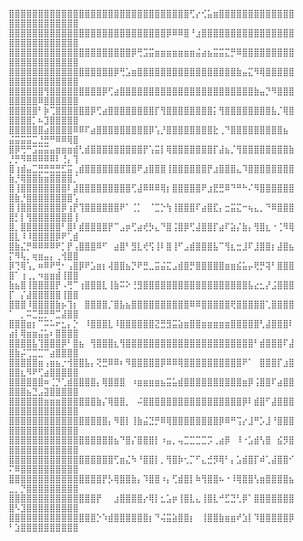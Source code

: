 ⣿⣿⣿⣿⣿⣿⣿⣿⣿⣿⣿⣿⣿⣿⣿⣿⣿⣿⣿⣿⣿⣿⣿⣿⣿⣿⣿⣿⣿⣿⣿⢋⡔⢊⣥⣶⣿⣿⣿⣿⣿⣿⣿⣿⣿⣿⣿⣿⣿⣿⣿⣿⣿⣿⣿⣿⣿⣿⣿⣿⣿
⣿⣿⣿⣿⣿⣿⣿⣿⣿⣿⣿⣿⣿⣿⣿⣿⣿⣿⣿⣿⣿⣿⣿⣿⣿⣿⣿⡿⠿⠿⣿⠘⣰⣿⣿⣿⣿⣿⣿⣿⣿⣿⣿⣿⣿⣿⣿⣿⣿⣿⣿⣿⣿⣿⣿⣿⣿⣿⣿⣿⣿
⣿⣿⣿⣿⣿⣿⣿⣿⣿⣿⣿⣿⣿⣿⣿⣿⣿⣿⣿⣿⣿⡿⢛⣩⣭⣶⣶⣶⣶⣶⣶⣶⣬⣴⣦⣭⣭⣍⡛⠿⣿⣿⣿⣿⣿⣿⣿⣿⣿⣿⣿⣿⣿⣿⣿⣿⣿⣿⣿⣿⣿
⣿⣿⣿⣿⣿⣿⣿⣿⣿⣿⣿⣿⣿⣿⣿⣿⣿⣿⡿⢛⣡⣶⣿⣿⣿⣿⣿⣿⣿⣿⣿⣿⣿⣿⣿⣿⣿⣿⣿⣷⣤⣍⠻⢿⣿⣿⣿⣿⣿⣿⣿⣿⣿⣿⣿⣿⣿⣿⣿⣿⣿
⣿⣿⣿⣿⣿⣿⢻⣿⣿⣿⣿⣿⣿⣿⣿⣿⡿⢋⣴⣿⣿⣿⣿⣿⣿⣿⣿⣿⣿⣿⣿⣿⣿⣿⣿⣿⣿⣿⣿⣿⣿⣿⣷⣤⡙⠻⣿⣿⣿⣿⣿⣿⣿⣿⠿⣿⣿⣿⣿⣿⣿
⣿⣿⣿⣿⣿⠃⡷⢉⣿⣿⣿⣿⣿⣿⡿⢋⣴⣿⣿⣿⣿⣿⣿⣿⣿⡏⢻⣿⣿⣿⣿⣿⣿⣿⣿⡅⢻⣿⣿⣿⣿⣿⣿⣿⣿⣧⡈⢿⣿⣿⣿⣿⣿⡁⠦⣹⣿⣿⣿⣿⣿
⣿⣿⣿⣿⣿⣿⣴⣿⣿⣿⣿⠿⠿⠏⣴⣿⣿⣿⣿⣿⣿⣿⣿⣿⡿⢡⡘⣿⣿⣿⣿⣿⣿⣿⣿⣗⢀⠙⣿⣿⣿⣿⣿⣿⣿⣿⣿⣦⠀⣬⣭⣭⣭⣉⣘⣛⠛⠿⠿⢿⣿
⣿⡿⢛⠛⣩⣭⣭⣤⣶⣶⣶⣾⢃⣾⣿⣿⣿⣿⣿⣿⣿⣿⣿⡟⢡⣭⡇⢿⣿⣿⣿⣿⣿⣿⣿⡏⣼⣦⡈⢻⣿⣿⣿⣿⣿⣿⣿⣿⣷⡘⡛⠻⠿⠿⠿⠿⠿⠇⢘⡄⢹
⣿⢰⣾⣤⣉⣛⣛⣛⣛⣋⣭⢀⣾⣿⣿⣿⣿⣿⣿⣿⣿⣿⠟⣰⣿⣿⣿⢸⣿⣿⣿⣿⣿⣿⡟⣰⣿⣿⣿⣄⠹⣿⣿⣿⣿⣿⣿⣿⣿⣷⡘⢿⣿⣿⣷⣶⣿⣿⣿⣿⡈
⣿⢸⣿⣿⣿⣿⣿⣿⣿⣿⠇⣼⣿⣿⣿⣿⣿⣿⣿⣿⣿⢋⣼⠿⠿⠿⢿⡆⣿⣿⣿⣿⣿⠟⣰⣟⣛⠿⠙⠛⠓⠌⠻⣿⣿⣿⣿⣿⣿⣿⣷⡘⣿⣿⣿⣿⣿⣿⣿⣿⢡
⣿⢸⣿⣿⣿⣿⣿⣿⣿⡿⢰⡟⢹⣿⣿⣿⣿⣿⣿⠟⠁⢈⡁⠀⠈⣉⡑⢳⢸⣿⣿⣿⠏⣴⣿⣏⡄⣒⣭⣍⠒⢦⣄⡀⠙⠿⣿⣿⣿⣿⡃⡇⢻⣿⣿⣿⣿⣿⣿⣿⢸
⣿⡀⣿⣿⣿⣿⣿⣿⣿⠃⣿⠇⣾⣿⣿⣿⣿⡟⠉⣠⡶⢋⣴⢞⡳⣄⠙⣿⢨⣿⡿⢋⣼⣿⣿⡏⣴⠏⣵⡌⣷⡄⢻⣿⣆⠐⢈⠻⢿⣿⣇⠸⠸⣿⣿⣿⣿⡿⠟⢁⣾
⣿⣷⣌⡛⠿⠿⠿⠿⠟⡁⡟⢠⣿⣿⣿⠿⠋⠀⣴⣿⠃⣻⣇⢞⢫⢸⠇⣿⢸⠋⣠⣾⣿⣿⣿⣧⠉⢻⣆⣒⣸⠏⣸⣿⣿⡆⣼⣿⣦⡍⠻⢧⡀⢶⣶⣤⡄⢀⢺⣿⣿
⡿⢙⢿⢡⡀⠶⠿⠟⢛⠂⢠⣿⡿⠟⣡⣶⡆⢼⣿⣿⣦⡙⠟⣛⣀⣭⣬⣍⣠⣾⣿⡛⣿⣿⣿⣿⣿⣶⣶⣮⣥⡤⢟⡛⢽⠃⣿⣿⣿⣿⠁⢰⢀⡀⠲⣶⣶⣾⢸⣿⣿
⣷⣦⣿⢸⣿⣿⣿⣿⡟⠠⢛⠉⢰⣿⣿⣿⣇⢸⣷⠭⠕⢘⣻⣿⣿⣿⣿⣿⣿⣿⣿⣿⣿⣿⣿⣿⣿⣿⣿⣿⣿⣧⣔⣂⡜⣨⣿⣿⣿⡏⠀⡌⣼⣿⣿⣿⣿⣿⢸⣿⣿
⣿⣿⣿⠸⣿⣿⣿⣿⣷⡦⢹⡆⠀⣿⣿⣿⣿⡈⣿⣧⣦⣿⣿⣿⣿⣿⣿⣿⣿⣿⣿⠿⠿⣿⣿⣿⣿⣿⢟⣿⣿⣿⣿⣿⢁⣿⣿⣿⣿⠁⠀⡀⠭⣉⣛⡛⠛⣉⣼⣿⣿
⣿⣿⣿⣶⡆⠉⠭⠥⠖⣂⡄⡑⠀⠸⣿⣿⣿⣇⠸⣿⣿⣿⣿⣿⣿⣝⣛⣻⣭⣵⣶⣿⣿⣶⣶⣶⣶⣶⣿⣿⣿⣿⣿⢃⣼⣿⣿⣿⠇⣴⡇⢿⣶⣶⣬⣥⠆⣿⣿⣿⣿
⣿⣿⣿⣿⣧⢹⣿⣿⣿⡿⠃⣿⣦⠀⢻⣿⣿⣿⣆⢻⣿⣿⣿⣿⣿⣿⣿⣿⣿⣿⣿⣿⣿⣿⣿⣿⣿⣿⣿⣿⣿⣿⠃⣾⣿⣿⣿⠏⣼⣿⣷⡬⢉⣉⣉⠉⣴⣿⣿⣿⣿
⣿⣿⣿⣿⣿⣶⢠⣶⣦⡐⢺⣿⣿⣧⡄⢝⣛⠿⠿⠆⠻⣿⣿⣿⣿⣿⡿⠿⠿⢿⣿⣿⣿⣿⣿⣿⣿⣿⣿⣿⠟⠁⠀⣿⣿⣿⡏⣰⣿⣿⣿⣆⠻⠟⢋⣴⣿⣿⣿⣿⣿
⣿⣿⣿⣿⣿⣿⠶⢈⡙⢁⣾⣿⣿⣿⣿⡄⢿⣿⣿⣿⠀⠰⣶⣶⣶⣶⣦⣭⣥⣾⣿⣿⣿⣿⣿⣿⣿⣿⣿⣿⣶⡿⢨⣿⣿⠏⣴⣿⣿⣿⣿⣿⣦⣙⣠⣽⣿⣿⣿⣿⣿
⣿⣿⣿⣿⣿⣿⣶⣶⣶⣿⣿⣿⣿⣿⣿⣷⡌⢿⣿⣿⡀⠀⠬⣿⣿⣿⣿⣿⣿⣿⣿⣿⣿⣿⣿⣿⣿⣿⣿⣿⡿⠇⣾⣿⠋⣼⣿⣿⣿⣿⣿⣿⣿⣿⣿⣿⣿⣿⣿⣿⣿
⣿⣿⣿⣿⣿⣿⣿⣿⣿⣿⣿⣿⣿⣿⣿⣿⣿⡄⠻⣿⡇⢸⣷⣬⣙⡛⠿⢿⣿⣿⣿⣿⣿⣿⣿⣿⡿⠿⠛⢩⡔⣸⠛⡡⣸⠘⣿⣿⣿⣿⣿⣿⣿⣿⣿⣿⣿⣿⣿⣿⣿
⣿⣿⣿⣿⣿⣿⣿⣿⣿⣿⣿⣿⣿⣿⣿⣿⣿⣿⣦⠙⣿⡌⣿⣿⣿⡇⠰⣤⡀⢤⣉⣉⣉⣉⡩⢀⣴⡿⠀⠸⠐⣡⣾⢣⣿⠀⣮⡻⣿⣿⣿⣿⣿⣿⣿⣿⣿⣿⣿⣿⣿
⣿⣿⣿⣿⣿⣿⣿⣿⣿⣿⣿⣿⣿⣿⣿⣿⣿⣿⢋⣶⣌⠳⠘⣿⣿⡇⡀⢻⣿⡷⢂⡉⠋⣄⣚⡻⢿⠃⡄⣡⣾⣿⡏⠾⢁⣼⣿⣿⠊⠍⠿⣿⣿⣿⣿⣿⣿⣿⣿⣿⣿
⣿⣿⣿⣿⣿⣿⣿⣿⣿⣿⣿⣿⣿⣿⣿⣿⡟⡣⢿⣿⣿⣷⡄⠹⣿⣿⠰⡄⢋⣾⣿⡇⠷⢻⣿⣿⠦⠐⠸⢿⣿⣿⢣⣶⣿⣿⣿⣿⣦⣀⡀⡙⣿⣿⣿⣿⣿⣿⣿⣿⣿
⣿⣿⣿⣿⣿⣿⣿⣿⣿⣿⣿⣿⣿⣿⣿⡟⠀⠀⣰⣿⣿⣿⣿⡔⢿⡇⣂⣡⡶⢸⣿⣇⣄⢸⣿⣇⠚⣋⣙⢃⡿⠁⣿⣿⣿⣿⣿⣿⣿⣿⠣⣹⣿⣿⣿⣿⣿⣿⣿⣿⣿
⣿⣿⣿⣿⣿⣿⣿⣿⣿⣿⣿⣿⣿⣿⣿⡑⠱⣾⣿⣿⣿⣿⣿⣿⡆⠙⢬⣭⣵⣿⣿⡆⠀⢸⣿⣿⣷⣶⣶⠞⣱⡇⠹⣿⣿⣿⣿⣿⡿⠃⣱⣿⣿⣿⣿⣿⣿⣿⣿⣿⣿
